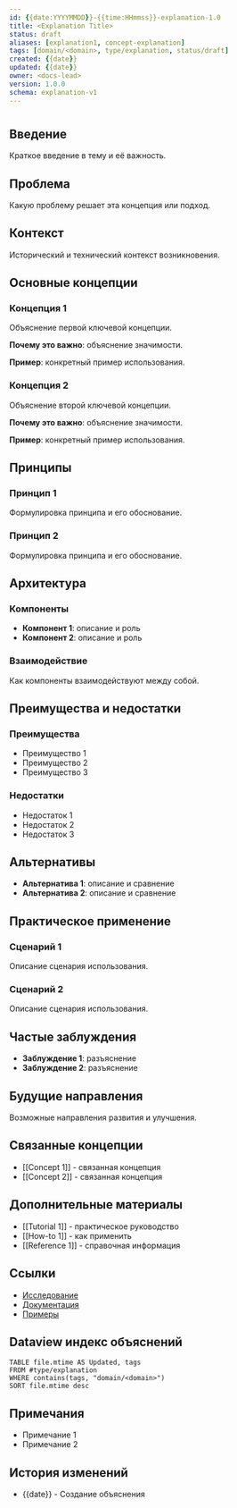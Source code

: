 ```yaml
---
id: {{date:YYYYMMDD}}-{{time:HHmmss}}-explanation-1.0
title: <Explanation Title>
status: draft
aliases: [explanation1, concept-explanation]
tags: [domain/<domain>, type/explanation, status/draft]
created: {{date}}
updated: {{date}}
owner: <docs-lead>
version: 1.0.0
schema: explanation-v1
---
```


# <Explanation Title>

## Введение
Краткое введение в тему и её важность.

## Проблема
Какую проблему решает эта концепция или подход.

## Контекст
Исторический и технический контекст возникновения.

## Основные концепции

### Концепция 1
Объяснение первой ключевой концепции.

**Почему это важно**: объяснение значимости.

**Пример**: конкретный пример использования.

### Концепция 2
Объяснение второй ключевой концепции.

**Почему это важно**: объяснение значимости.

**Пример**: конкретный пример использования.

## Принципы

### Принцип 1
Формулировка принципа и его обоснование.

### Принцип 2
Формулировка принципа и его обоснование.

## Архитектура

### Компоненты
- **Компонент 1**: описание и роль
- **Компонент 2**: описание и роль

### Взаимодействие
Как компоненты взаимодействуют между собой.

## Преимущества и недостатки

### Преимущества
- Преимущество 1
- Преимущество 2
- Преимущество 3

### Недостатки
- Недостаток 1
- Недостаток 2
- Недостаток 3

## Альтернативы
- **Альтернатива 1**: описание и сравнение
- **Альтернатива 2**: описание и сравнение

## Практическое применение

### Сценарий 1
Описание сценария использования.

### Сценарий 2
Описание сценария использования.

## Частые заблуждения
- **Заблуждение 1**: разъяснение
- **Заблуждение 2**: разъяснение

## Будущие направления
Возможные направления развития и улучшения.

## Связанные концепции
- [[Concept 1]] - связанная концепция
- [[Concept 2]] - связанная концепция

## Дополнительные материалы
- [[Tutorial 1]] - практическое руководство
- [[How-to 1]] - как применить
- [[Reference 1]] - справочная информация

## Ссылки
- [Исследование](link)
- [Документация](link)
- [Примеры](link)

## Dataview индекс объяснений
```dataview
TABLE file.mtime AS Updated, tags
FROM #type/explanation
WHERE contains(tags, "domain/<domain>")
SORT file.mtime desc
```

## Примечания
- Примечание 1
- Примечание 2

## История изменений
- {{date}} - Создание объяснения